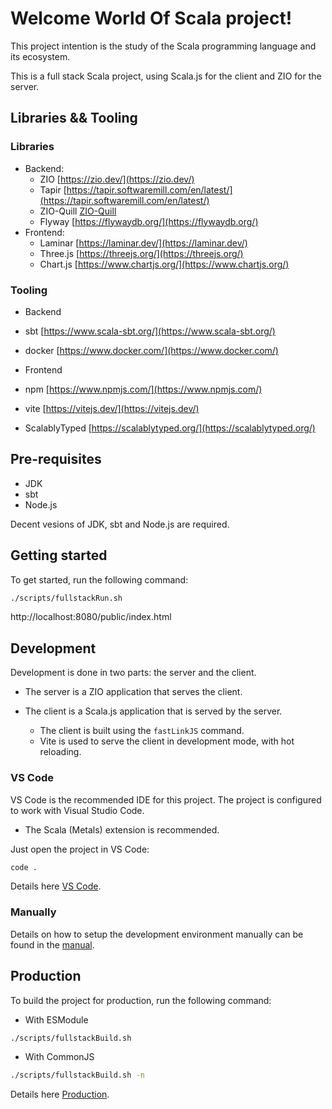 # Welcome World Of Scala project!

This project intention is the study of the Scala programming language and its ecosystem.

This is a full stack Scala project, using Scala.js for the client and ZIO for the server.



## Libraries && Tooling

### Libraries
* Backend:
  * ZIO [https://zio.dev/](https://zio.dev/)
  * Tapir [https://tapir.softwaremill.com/en/latest/](https://tapir.softwaremill.com/en/latest/)
  * ZIO-Quill [ZIO-Quill](https://zio.dev/zio-quill/)
  * Flyway [https://flywaydb.org/](https://flywaydb.org/)
* Frontend:
  * Laminar [https://laminar.dev/](https://laminar.dev/)
  * Three.js [https://threejs.org/](https://threejs.org/)
  * Chart.js [https://www.chartjs.org/](https://www.chartjs.org/)


### Tooling

* Backend
 * sbt [https://www.scala-sbt.org/](https://www.scala-sbt.org/)
 * docker [https://www.docker.com/](https://www.docker.com/)

* Frontend
 * npm [https://www.npmjs.com/](https://www.npmjs.com/)
 * vite [https://vitejs.dev/](https://vitejs.dev/)
 * ScalablyTyped [https://scalablytyped.org/](https://scalablytyped.org/)


## Pre-requisites

- JDK
- sbt
- Node.js

Decent vesions of JDK, sbt and Node.js are required.

## Getting started

To get started, run the following command:

```bash
./scripts/fullstackRun.sh
```

http://localhost:8080/public/index.html


## Development

Development is done in two parts: the server and the client.

* The server is a ZIO application that serves the client.

* The client is a Scala.js application that is served by the server.

  * The client is built using the `fastLinkJS` command.
  * Vite is used to serve the client in development mode, with hot reloading.

### VS Code

VS Code is the recommended IDE for this project. The project is configured to work with Visual Studio Code.

* The Scala (Metals) extension is recommended.

Just open the project in VS Code:

```bash
code .
```

Details here [VS Code](./docs/vscode.md).

### Manually

Details on how to setup the development environment manually can be found in the [manual](./docs/manual.md).


## Production

To build the project for production, run the following command:

* With ESModule
```bash
./scripts/fullstackBuild.sh
```

* With CommonJS
```bash
./scripts/fullstackBuild.sh -n
```

Details here [Production](./docs/production.md).